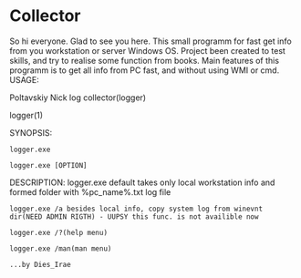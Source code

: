 # Collector
So hi everyone. Glad to see you here.
This small programm for fast get info from you workstation or server Windows OS. Project been created to test skills, and try to realise some function from books.
Main features of this programm is to get all info from PC fast, and without using WMI or cmd.
USAGE:

Poltavskiy Nick log collector(logger)

logger(1)

SYNOPSIS:

	logger.exe

	logger.exe [OPTION]
DESCRIPTION:
	logger.exe default takes only local workstation info and formed folder with %pc_name%.txt log file
	
	logger.exe /a besides local info, copy system log from winevnt dir(NEED ADMIN RIGTH) - UUPSY this func. is not availible now
	
	logger.exe /?(help menu)
	
	logger.exe /man(man menu)
	
	...by Dies_Irae
